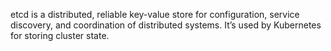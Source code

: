 etcd is a distributed, reliable key-value store for configuration, service discovery, and coordination of distributed systems. It’s used by Kubernetes for storing cluster state.

